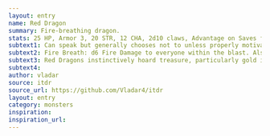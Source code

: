 ```yaml
---
layout: entry 
name: Red Dragon
summary: Fire-breathing dragon.
stats: 25 HP, Armor 3, 20 STR, 12 CHA, 2d10 claws, Advantage on Saves from magic
subtext1: Can speak but generally chooses not to unless properly motivated.
subtext2: Fire Breath: d6 Fire Damage to everyone within the blast. Also causes d6 Fire Damage at the end of their next turn until a DEX save is passed or any other way to put out the flames is found.
subtext3: Red Dragons instinctively hoard treasure, particularly gold items.
subtext4: 
author: vladar
source: itdr
source_url: https://github.com/Vladar4/itdr
layout: entry
category: monsters
inspiration: 
inspiration_url: 
---
```

